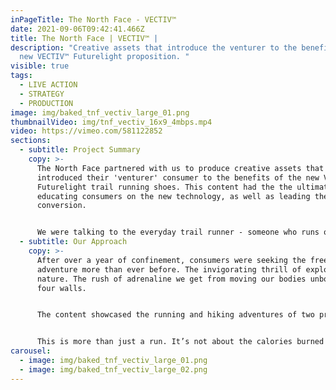 ```yaml
---
inPageTitle: The North Face - VECTIV™
date: 2021-09-06T09:42:41.466Z
title: The North Face | VECTIV™ |
description: "Creative assets that introduce the venturer to the benefits of the
  new VECTIV™ Futurelight proposition. "
visible: true
tags:
  - LIVE ACTION
  - STRATEGY
  - PRODUCTION
image: img/baked_tnf_vectiv_large_01.png
thumbnailVideo: img/tnf_vectiv_16x9_4mbps.mp4
video: https://vimeo.com/581122852
sections:
  - subtitle: Project Summary
    copy: >-
      The North Face partnered with us to produce creative assets that
      introduced their 'venturer' consumer to the benefits of the new VECTIV™
      Futurelight trail running shoes. This content had the the ultimate goal of
      educating consumers on the new technology, as well as leading them to
      conversion.


      We were talking to the everyday trail runner - someone who runs often, enjoys adventure and is looking for comfort and protection over lightweight speed and performance.
  - subtitle: Our Approach
    copy: >-
      After over a year of confinement, consumers were seeking the freedom of
      adventure more than ever before. The invigorating thrill of exploring
      nature. The rush of adrenaline we get from moving our bodies unbounded by
      four walls.


      The content showcased the running and hiking adventures of two protagonists in different locations, positioning the VECTIV™ x Futurelight shoe as the common thread that ties them together - allowing them to adventure further than ever before. The two narratives highlighted the versatility of the product, enhanced with the inclusion of 3D environments, which focused on the waterproof Futurelight upper.


      This is more than just a run. It’s not about the calories burned or the PB. It’s about the adventure; the money can’t buy experience that we need to find balance in our hectic lives, to escape and feel alive. Each timeline highlights the key technology and how the VECTIV™ shoes helps power you further; further along the coast, higher up the mountain, deeper into the forest.
carousel:
  - image: img/baked_tnf_vectiv_large_01.png
  - image: img/baked_tnf_vectiv_large_02.png
---
```

